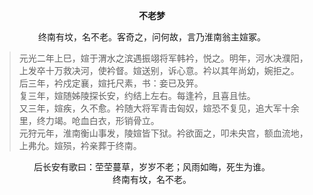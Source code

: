 <p align="center"><strong>不老梦</strong></p>
<p align="center">终南有坟，名不老。客奇之，问何故，言乃淮南翁主媗冢。<p>

> 元光二年上巳，媗于渭水之滨遇振翊将军韩衿，悦之。明年，河水决濮阳，上发卒十万救决河，使衿督。媗送别，诉心意。衿以其年尚幼，婉拒之。  
后三年，衿戍定襄，媗托尺素，书：妾已及笄。  
复三年，媗随姊陵探长安，约结上左右。每逢衿，且喜且怯。  
又三年，媗疾，久不愈。衿随大将军青击匈奴，媗恐不复见，追大军十余里，终力竭。呛血白衣，形销骨立。  
元狩元年，淮南衡山事发，陵媗皆下狱。衿欲面之，叩未央宫，额血流地，上弗允。媗殒，衿亲葬于终南。
<p align="center">
后长安有歌曰：茔茔蔓草，岁岁不老；风雨如晦，死生为谁。</br>
终南有坟，名不老。
</p>
